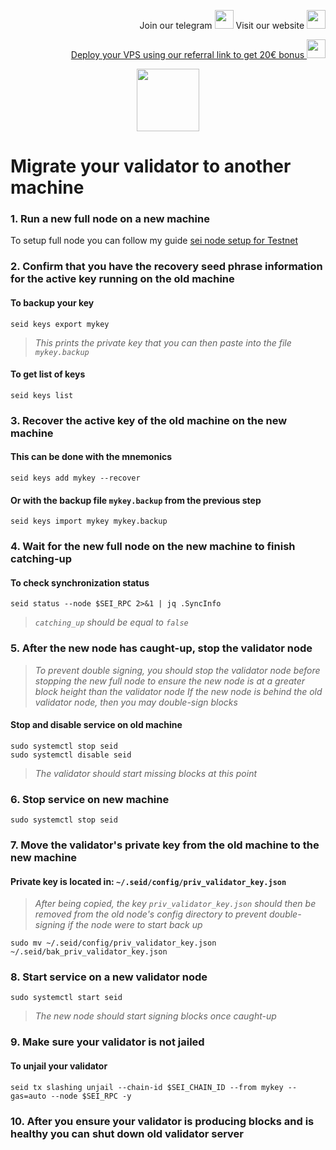 <p style="font-size:14px" align="right">
Join our telegram <a href="https://t.me/kjnotes" target="_blank"><img src="https://user-images.githubusercontent.com/50621007/168689534-796f181e-3e4c-43a5-8183-9888fc92cfa7.png" width="30"/></a>
Visit our website <a href="https://kjnodes.com/" target="_blank"><img src="https://user-images.githubusercontent.com/50621007/168689709-7e537ca6-b6b8-4adc-9bd0-186ea4ea4aed.png" width="30"/></a>
</p>

<p style="font-size:14px" align="right">
<a href="https://hetzner.cloud/?ref=y8pQKS2nNy7i" target="_blank">Deploy your VPS using our referral link to get 20€ bonus <img src="https://user-images.githubusercontent.com/50621007/174612278-11716b2a-d662-487e-8085-3686278dd869.png" width="30"/></a>
</p>

<p align="center">
  <img height="100" height="auto" src="https://user-images.githubusercontent.com/50621007/169664551-39020c2e-fa95-483b-916b-c52ce4cb907c.png">
</p>

# Migrate your validator to another machine

### 1. Run a new full node on a new machine
To setup full node you can follow my guide [sei node setup for Testnet](https://github.com/kj89/testnet_manuals/blob/main/sei/README.md)

### 2. Confirm that you have the recovery seed phrase information for the active key running on the old machine

#### To backup your key
```
seid keys export mykey
```
> _This prints the private key that you can then paste into the file `mykey.backup`_

#### To get list of keys
```
seid keys list
```

### 3. Recover the active key of the old machine on the new machine

#### This can be done with the mnemonics
```
seid keys add mykey --recover
```

#### Or with the backup file `mykey.backup` from the previous step
```
seid keys import mykey mykey.backup
```

### 4. Wait for the new full node on the new machine to finish catching-up

#### To check synchronization status
```
seid status --node $SEI_RPC 2>&1 | jq .SyncInfo
```
> _`catching_up` should be equal to `false`_

### 5. After the new node has caught-up, stop the validator node

> _To prevent double signing, you should stop the validator node before stopping the new full node to ensure the new node is at a greater block height than the validator node_
> _If the new node is behind the old validator node, then you may double-sign blocks_

#### Stop and disable service on old machine
```
sudo systemctl stop seid
sudo systemctl disable seid
```
> _The validator should start missing blocks at this point_

### 6. Stop service on new machine
```
sudo systemctl stop seid
```

### 7. Move the validator's private key from the old machine to the new machine
#### Private key is located in: `~/.seid/config/priv_validator_key.json`

> _After being copied, the key `priv_validator_key.json` should then be removed from the old node's config directory to prevent double-signing if the node were to start back up_
```
sudo mv ~/.seid/config/priv_validator_key.json ~/.seid/bak_priv_validator_key.json
```

### 8. Start service on a new validator node
```
sudo systemctl start seid
```
> _The new node should start signing blocks once caught-up_

### 9. Make sure your validator is not jailed
#### To unjail your validator
```
seid tx slashing unjail --chain-id $SEI_CHAIN_ID --from mykey --gas=auto --node $SEI_RPC -y
```

### 10. After you ensure your validator is producing blocks and is healthy you can shut down old validator server
